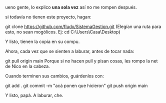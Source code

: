 ueno gente, lo explico **una sola vez** así no me rompen después.  

si todavía no tienen este proyecto, hagan:  

git clone https://github.com/fludx/SistemaGestion.git
(Elegían una ruta para esto, no sean mogólicos. Ej: cd C:\Users\Casa\Desktop\)

Y listo, tienen la copia en su compu.

Ahora, cada vez que se sienten a laburar, antes de tocar nada:

git pull origin main
Porque si no hacen pull y pisan cosas, les rompo la net de Nico en la cabeza.

Cuando terminen sus cambios, guárdenlos con:

git add .
git commit -m "acá ponen que hicieron"
git push origin main

Y listo, papá.
A laburar, che.


